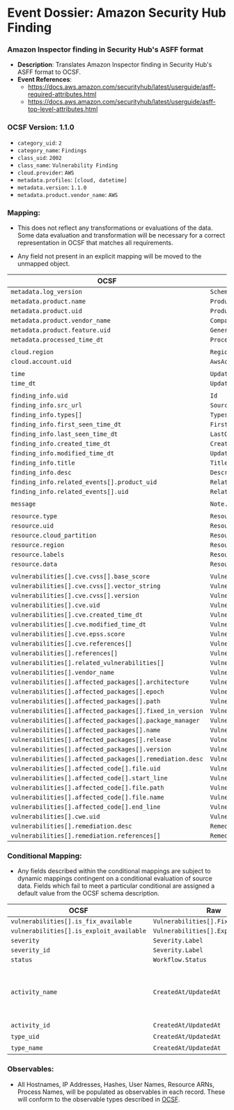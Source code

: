 # Event Dossier: Amazon Security Hub Finding
### Amazon Inspector finding in Security Hub's ASFF format
- **Description**: Translates Amazon Inspector finding in Security Hub's ASFF format to OCSF.
- **Event References**:
  - https://docs.aws.amazon.com/securityhub/latest/userguide/asff-required-attributes.html
  - https://docs.aws.amazon.com/securityhub/latest/userguide/asff-top-level-attributes.html

 ### OCSF Version: 1.1.0
 - `category_uid`: `2`
 - `category_name`: `Findings`
 - `class_uid`: `2002`
 - `class_name`: `Vulnerability Finding`
 - `cloud.provider`: `AWS`
 - `metadata.profiles`: `[cloud, datetime]`
 - `metadata.version`: `1.1.0`
 - `metadata.product.vendor_name`: `AWS`

 ### Mapping:
 - This does not reflect any transformations or evaluations of the data. Some data evaluation and transformation will be necessary for a correct representation in OCSF that matches all requirements.

 - Any field not present in an explicit mapping will be moved to the unmapped object.

| OCSF                       | Raw             |
| -------------------------- | ----------------|
|`metadata.log_version`|`Schemaversion`|
|`metadata.product.name`|`ProductName`|
|`metadata.product.uid`|`ProductArn`|
|`metadata.product.vendor_name`|`CompanyName`|
|`metadata.product.feature.uid`|`GeneratorId`|
|`metadata.processed_time_dt`|`ProcessedAt`|
|||
|`cloud.region`|`Region`|
|`cloud.account.uid`|`AwsAccountId`|
|||
|`time`|`UpdatedAt`|
|`time_dt`|`UpdatedAt`|
|||
|`finding_info.uid`|`Id`|
|`finding_info.src_url`|`SourceUrl`|
|`finding_info.types[]`|`Types[]`|
|`finding_info.first_seen_time_dt`|`FirstObservedAt`|
|`finding_info.last_seen_time_dt`|`LastObservedAt`||
|`finding_info.created_time_dt`|`CreatedAt`|
|`finding_info.modified_time_dt`|`UpdatedAt`|
|`finding_info.title`|`Title`|
|`finding_info.desc`|`Description`|
|`finding_info.related_events[].product_uid`|`RelatedFindings[].ProductArn`|
|`finding_info.related_events[].uid`|`RelatedFindings[].Id`|
|||
|`message`|`Note.Text`|
|||
|`resource.type`|`Resources[].Type`|
|`resource.uid`|`Resources[].Id`|
|`resource.cloud_partition`|`Resources[].Partition`|
|`resource.region`|`Resources[].Region`|
|`resource.labels`|`Resources[].Tags`|
|`resource.data`|`Resources[].Details`|
|||
|`vulnerabilities[].cve.cvss[].base_score`|`Vulnerabilities[].Cvss[].BaseScore`|
|`vulnerabilities[].cve.cvss[].vector_string`|`Vulnerabilities[].Cvss[].BaseVector`|
|`vulnerabilities[].cve.cvss[].version`|`Vulnerabilities[].Cvss[].Version`|
|`vulnerabilities[].cve.uid`|`Vulnerabilities[].Cvss[].Id`|
|`vulnerabilities[].cve.created_time_dt`|`Vulnerabilities[].Vendor.VendorCreatedAt`|
|`vulnerabilities[].cve.modified_time_dt`|`Vulnerabilities[].Vendor.VendorUpdatedAt`|
|`vulnerabilities[].cve.epss.score`|`Vulnerabilities[].EpssScore`|
|`vulnerabilities[].cve.references[]`|`Vulnerabilities[].Vendor.Url`|
|`vulnerabilities[].references[]`|`Vulnerabilities[].ReferenceUrls[]`|
|`vulnerabilities[].related_vulnerabilities[]`|`Vulnerabilities[].RelatedVulnerabilities[]`|
|`vulnerabilities[].vendor_name`|`Vulnerabilities[].Vendor.Name`|
|`vulnerabilities[].affected_packages[].architecture`|`Vulnerabilities[].VulnerablePackages[].Architecture`|
|`vulnerabilities[].affected_packages[].epoch`|`Vulnerabilities[].VulnerablePackages[].Epoch`|
|`vulnerabilities[].affected_packages[].path`|`Vulnerabilities[].VulnerablePackages[].FilePath`|
|`vulnerabilities[].affected_packages[].fixed_in_version`|`Vulnerabilities[].VulnerablePackages[].FixedInVersion`|
|`vulnerabilities[].affected_packages[].package_manager`|`Vulnerabilities[].VulnerablePackages[].PackageManager`|
|`vulnerabilities[].affected_packages[].name`|`Vulnerabilities[].VulnerablePackages[].Name`|
|`vulnerabilities[].affected_packages[].release`|`Vulnerabilities[].VulnerablePackages[].Release`|
|`vulnerabilities[].affected_packages[].version`|`Vulnerabilities[].VulnerablePackages[].Version`|
|`vulnerabilities[].affected_packages[].remediation.desc`|`Vulnerabilities[].VulnerablePackages[].Remediation`|
|`vulnerabilities[].affected_code[].file.uid`|`Vulnerabilities[].CodeVulnerabilities[].SourceArn`|
|`vulnerabilities[].affected_code[].start_line`|`Vulnerabilities[].CodeVulnerabilities[].FilePath.StartLine`|
|`vulnerabilities[].affected_code[].file.path`|`Vulnerabilities[].CodeVulnerabilities[].FilePath.FilePath`|
|`vulnerabilities[].affected_code[].file.name`|`Vulnerabilities[].CodeVulnerabilities[].FilePath.FileName`|
|`vulnerabilities[].affected_code[].end_line`|`Vulnerabilities[].CodeVulnerabilities[].FilePath.EndLine`|
|`vulnerabilities[].cwe.uid`|`Vulnerabilities[].CodeVulnerabilities[].Cwes[]`|
|`vulnerabilities[].remediation.desc`|`Remediation.Recommendation.Text`|
|`vulnerabilities[].remediation.references[]`|`Remediation.Recommendation.Url`|

 ### Conditional Mapping:
 - Any fields described within the conditional mappings are subject to dynamic mappings contingent on a conditional evaluation of source data. Fields which fail to meet a particular conditional are assigned a default value from the OCSF schema description.

| OCSF                       | Raw             | Notes |
| -------------------------- | ----------------| ------|
|`vulnerabilities[].is_fix_available`|`Vulnerabilities[].FixAvailable`|
|`vulnerabilities[].is_exploit_available`|`Vulnerabilities[].ExploitAvailable`|
|`severity`|`Severity.Label`|
|`severity_id`|`Severity.Label`|
|`status`|`Workflow.Status`|
|`activity_name`|`CreatedAt/UpdatedAt`| Create, Update is determined based on finding timestamps|
|`activity_id`|`CreatedAt/UpdatedAt`| ^ |
|`type_uid`|`CreatedAt/UpdatedAt`| ^ |
|`type_name`|`CreatedAt/UpdatedAt`| ^ |


### Observables:

- All Hostnames, IP Addresses, Hashes, User Names, Resource ARNs, Process Names, will be populated as observables in each record. These will conform to the observable types described in [OCSF](https://schema.ocsf.io/1.1.0/objects/observable).
